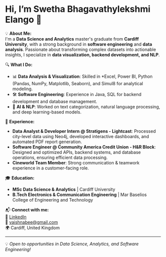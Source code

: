 # Hi, I’m Swetha Bhagavathylekshmi Elango 👋

💡 **About Me:**  
I'm a **Data Science and Analytics** master's graduate from **Cardiff University**, with a strong background in **software engineering** and **data analysis**. Passionate about transforming complex datasets into actionable insights, I specialize in **data visualization, backend development, and NLP**.

🔍 **What I Do:**  
- 📊 **Data Analysis & Visualization**: Skilled in *Excel, Power BI, Python (Pandas, NumPy, Matplotlib, Seaborn), and Simul8 for analytical modeling.  
- 🛠 **Software Engineering**: Experience in Java, SQL for backend development and database management.  
- 🤖 **AI & NLP**: Worked on text categorization, natural language processing, and deep learning-based models.  

🚀 **Experience:**  
- **Data Analyst & Developer Intern @ Stratigens - Lightcast**: Processed city-level data using Neo4j, developed interactive dashboards, and automated PDF report generation.  
- **Software Engineer @ Community America Credit Union - H&R Block**: Designed and optimized APIs, backend systems, and database operations, ensuring efficient data processing.  
- **Cineworld Team Member**: Strong communication & teamwork experience in a customer-facing role.  

🎓 **Education:**  
- **MSc Data Science & Analytics** | Cardiff University  
- **B.Tech Electronics & Communication Engineering** | Mar Baselios College of Engineering and Technology  

📬 **Connect with me:**  
🔗 [LinkedIn](https://www.linkedin.com/in/swetha-be/)  
📧 vaishnabee@gmail.com  
🌍 Cardiff, United Kingdom  

---
💡 *Open to opportunities in Data Science, Analytics, and Software Engineering!*  

<!---
swetha-elango/swetha-elango is a ✨ special ✨ repository because its `README.md` (this file) appears on your GitHub profile.
You can click the Preview link to take a look at your changes.
--->

